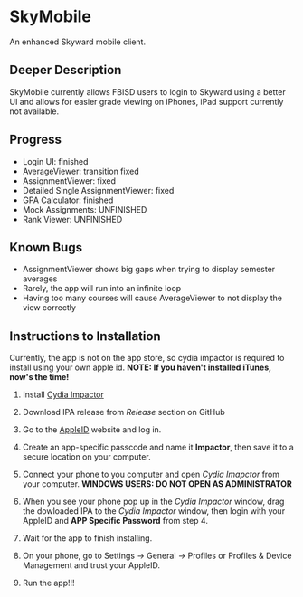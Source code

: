 # SkyMobile
An enhanced Skyward mobile client. 

## Deeper Description
SkyMobile currently allows FBISD users to login to Skyward using a better UI and allows for easier grade viewing on iPhones, iPad support currently not available.  

## Progress
* Login UI: finished
* AverageViewer: transition fixed
* AssignmentViewer: fixed
* Detailed Single AssignmentViewer: fixed
* GPA Calculator: finished
* Mock Assignments: UNFINISHED
* Rank Viewer: UNFINISHED

## Known Bugs
+ AssignmentViewer shows big gaps when trying to display semester averages
+ Rarely, the app will run into an infinite loop
+ Having too many courses will cause AverageViewer to not display the view correctly

## Instructions to Installation
Currently, the app is not on the app store, so cydia impactor is required to install using your own apple id. **NOTE: If you haven't installed iTunes, now's the time!**

1. Install [Cydia Impactor](http://www.cydiaimpactor.com/ "Cydia Impactor")

2. Download IPA release from *Release* section on GitHub

3. Go to the [AppleID](https://appleid.apple.com/#!&page=signin "Manage my Apple ID") website and log in.

4. Create an app-specific passcode and name it **Impactor**, then save it to a secure location on your computer.

5. Connect your phone to you computer and open *Cydia Imapctor* from your computer. **WINDOWS USERS: DO NOT OPEN AS ADMINISTRATOR**

6. When you see your phone pop up in the *Cydia Impactor* window, drag the dowloaded IPA to the *Cydia Impactor* window, then login with your AppleID and **APP Specific Password** from step 4.

7. Wait for the app to finish installing.

8. On your phone, go to Settings -> General -> Profiles or Profiles & Device Management and trust your AppleID.

9. Run the app!!!

